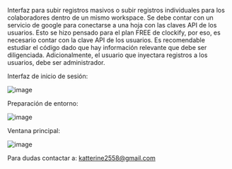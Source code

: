 Interfaz para subir registros masivos o subir registros individuales para los colaboradores dentro de un mismo workspace. 
Se debe contar con un servicio de google para conectarse a una hoja con las claves API de los usuarios. Esto se hizo pensado para el plan FREE de clockify, por eso, es necesario contar con la clave API de los usuarios.
Es recomendable estudiar el código dado que hay información relevante que debe ser diligenciada. Adicionalmente, el usuario que inyectara registros a los usuarios, debe ser administrador. 

Interfaz de inicio de sesión:

![image](https://github.com/user-attachments/assets/69663993-fbf1-43c7-8834-5eb61158e227)

Preparación de entorno:

![image](https://github.com/user-attachments/assets/3f81f35a-b0cf-40ae-9f17-41f13348d0fc)

Ventana principal:

![image](https://github.com/user-attachments/assets/7a759f1b-07aa-40b0-b657-de842af36e45)


Para dudas contactar a: katterine2558@gmail.com
